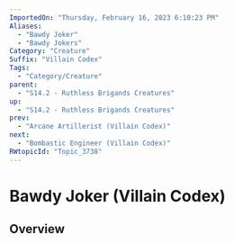 ```yaml
---
ImportedOn: "Thursday, February 16, 2023 6:10:23 PM"
Aliases:
  - "Bawdy Joker"
  - "Bawdy Jokers"
Category: "Creature"
Suffix: "Villain Codex"
Tags:
  - "Category/Creature"
parent:
  - "S14.2 - Ruthless Brigands Creatures"
up:
  - "S14.2 - Ruthless Brigands Creatures"
prev:
  - "Arcane Artillerist (Villain Codex)"
next:
  - "Bombastic Engineer (Villain Codex)"
RWtopicId: "Topic_3738"
---
```

# Bawdy Joker (Villain Codex)
## Overview
